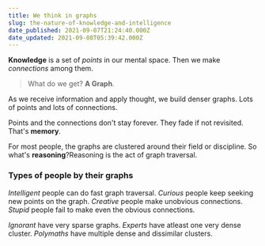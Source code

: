 ```yaml
---
title: We think in graphs
slug: the-nature-of-knowledge-and-intelligence
date_published: 2021-09-07T21:24:40.000Z
date_updated: 2021-09-08T05:39:42.000Z
---
```


**Knowledge** is a set of *points* in our mental space. Then we make *connections* among them.

> What do we get? **A Graph**.

As we receive information and apply thought, we build denser graphs. Lots of points and lots of connections.

Points and the connections don't stay forever. They fade if not revisited. That's **memory**.

For most people, the graphs are clustered around their field or discipline. So what's **reasoning**?Reasoning is the act of graph traversal. 

### Types of people by their graphs

*Intelligent* people can do fast graph traversal.
*Curious* people keep seeking new points on the graph.
*Creative* people make unobvious connections.
*Stupid* people fail to make even the obvious connections.

*Ignorant* have very sparse graphs.
*Experts* have atleast one very dense cluster.
*Polymaths* have multiple dense and dissimilar clusters.
